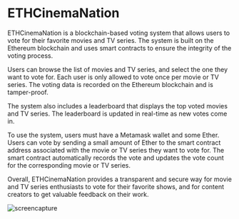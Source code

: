 # ETHCinemaNation

ETHCinemaNation is a blockchain-based voting system that allows users to vote for their favorite movies and TV series. The system is built on the Ethereum blockchain and uses smart contracts to ensure the integrity of the voting process.

Users can browse the list of movies and TV series, and select the one they want to vote for. Each user is only allowed to vote once per movie or TV series. The voting data is recorded on the Ethereum blockchain and is tamper-proof.

The system also includes a leaderboard that displays the top voted movies and TV series. The leaderboard is updated in real-time as new votes come in.

To use the system, users must have a Metamask wallet and some Ether. Users can vote by sending a small amount of Ether to the smart contract address associated with the movie or TV series they want to vote for. The smart contract automatically records the vote and updates the vote count for the corresponding movie or TV series.

Overall, ETHCinemaNation provides a transparent and secure way for movie and TV series enthusiasts to vote for their favorite shows, and for content creators to get valuable feedback on their work.

![screencapture](https://user-images.githubusercontent.com/81921291/236281885-fbd33672-e290-4fec-b686-626b9d9f6bfb.png)
